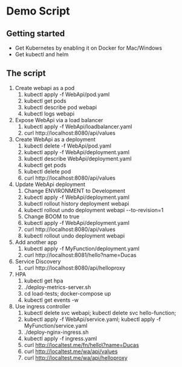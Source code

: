 # Demo Script

## Getting started

* Get Kubernetes by enabling it on Docker for Mac/Windows
* Get kubectl and helm

## The script

1. Create webapi as a pod
    1. kubectl apply -f WebApi/pod.yaml
    2. kubectl get pods
    3. kubectl describe pod webapi
    4. kubectl logs webapi
2. Expose WebApi via a load balancer
    1. kubectl apply -f WebApi/loadbalancer.yaml
    2. curl http://localhost:8080/api/values
3. Create WebApi as a deployment
    1. kubectl delete -f WebApi/pod.yaml
    2. kubectl apply -f WebApi/deployment.yaml
    3. kubectl describe WebApi/deployment.yaml
    4. kubectl get pods
    5. kubectl delete pod 
    6. curl http://localhost:8080/api/values
4. Update WebApi deployment
    1. Change ENVIRONMENT to Development
    2. kubectl apply -f WebApi/deployment.yaml
    3. kubectl rollout history deployment webapi
    4. kubectl rollout undo deployment webapi --to-revision=1
    5. Change BOOM to true
    6. kubectl apply -f WebApi/deployment.yaml
    7. curl http://localhost:8080/api/values
    8. kubectl rollout undo deployment webapi 
5. Add another app
    1. kubectl apply -f MyFunction/deployment.yaml
    2. curl http://localhost:8081/hello\?name=Ducas
6. Service Discovery
    1. curl http://localhost:8080/api/helloproxy
7. HPA
    1. kubectl get hpa
    2. ./deploy-metrics-server.sh
    3. cd load-tests; docker-compose up
    4. kubectl get events -w
8. Use ingress controller
    1. kubectl delete svc webapi; kubectl delete svc hello-function;
    2. kubectl apply -f WebApi/service.yaml; kubectl apply -f MyFunction/service.yaml
    3. ./deploy-nginx-ingress.sh
    4. kubectl apply -f ingress.yaml
    5. curl http://localtest.me/fn/hello\?name=Ducas
    6. curl http://localtest.me/wa/api/values
    7. curl http://localtest.me/wa/api/helloproxy



